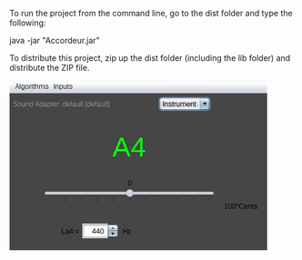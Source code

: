 To run the project from the command line, go to the dist folder and
type the following:

java -jar "Accordeur.jar" 

To distribute this project, zip up the dist folder (including the lib folder)
and distribute the ZIP file.

![Program Interface](interface.jpg?raw=true "Program Interface")
